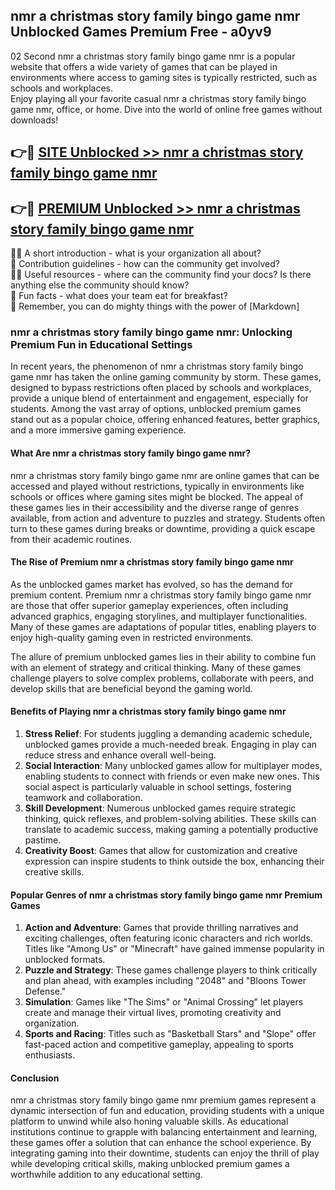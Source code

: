 ## nmr a christmas story family bingo game nmr Unblocked Games Premium Free - a0yv9

02 Second nmr a christmas story family bingo game nmr is a popular website that offers a wide variety of games that can be played in environments where access to gaming sites is typically restricted, such as schools and workplaces.  
Enjoy playing all your favorite casual nmr a christmas story family bingo game nmr, office, or home. Dive into the world of online free games without downloads!

## 👉🔴 [SITE Unblocked >> nmr a christmas story family bingo game nmr](http://freeplayer.one?title=nmr_a_christmas_story_family_bingo_game_nmr&ref=13D)

## 👉🔴 [PREMIUM Unblocked >> nmr a christmas story family bingo game nmr](http://freeplayer.one?title=nmr_a_christmas_story_family_bingo_game_nmr&ref=13D)

🙋‍♀️ A short introduction - what is your organization all about?  
🌈 Contribution guidelines - how can the community get involved?  
👩‍💻 Useful resources - where can the community find your docs? Is there anything else the community should know?  
🍿 Fun facts - what does your team eat for breakfast?  
🧙 Remember, you can do mighty things with the power of [Markdown]

### nmr a christmas story family bingo game nmr: Unlocking Premium Fun in Educational Settings

In recent years, the phenomenon of nmr a christmas story family bingo game nmr has taken the online gaming community by storm. These games, designed to bypass restrictions often placed by schools and workplaces, provide a unique blend of entertainment and engagement, especially for students. Among the vast array of options, unblocked premium games stand out as a popular choice, offering enhanced features, better graphics, and a more immersive gaming experience.

#### What Are nmr a christmas story family bingo game nmr?

nmr a christmas story family bingo game nmr are online games that can be accessed and played without restrictions, typically in environments like schools or offices where gaming sites might be blocked. The appeal of these games lies in their accessibility and the diverse range of genres available, from action and adventure to puzzles and strategy. Students often turn to these games during breaks or downtime, providing a quick escape from their academic routines.

#### The Rise of Premium nmr a christmas story family bingo game nmr

As the unblocked games market has evolved, so has the demand for premium content. Premium nmr a christmas story family bingo game nmr are those that offer superior gameplay experiences, often including advanced graphics, engaging storylines, and multiplayer functionalities. Many of these games are adaptations of popular titles, enabling players to enjoy high-quality gaming even in restricted environments.

The allure of premium unblocked games lies in their ability to combine fun with an element of strategy and critical thinking. Many of these games challenge players to solve complex problems, collaborate with peers, and develop skills that are beneficial beyond the gaming world.

#### Benefits of Playing nmr a christmas story family bingo game nmr

1.  **Stress Relief**: For students juggling a demanding academic schedule, unblocked games provide a much-needed break. Engaging in play can reduce stress and enhance overall well-being.
2.  **Social Interaction**: Many unblocked games allow for multiplayer modes, enabling students to connect with friends or even make new ones. This social aspect is particularly valuable in school settings, fostering teamwork and collaboration.
3.  **Skill Development**: Numerous unblocked games require strategic thinking, quick reflexes, and problem-solving abilities. These skills can translate to academic success, making gaming a potentially productive pastime.
4.  **Creativity Boost**: Games that allow for customization and creative expression can inspire students to think outside the box, enhancing their creative skills.

#### Popular Genres of nmr a christmas story family bingo game nmr Premium Games

1.  **Action and Adventure**: Games that provide thrilling narratives and exciting challenges, often featuring iconic characters and rich worlds. Titles like "Among Us" or "Minecraft" have gained immense popularity in unblocked formats.
2.  **Puzzle and Strategy**: These games challenge players to think critically and plan ahead, with examples including "2048" and "Bloons Tower Defense."
3.  **Simulation**: Games like "The Sims" or "Animal Crossing" let players create and manage their virtual lives, promoting creativity and organization.
4.  **Sports and Racing**: Titles such as "Basketball Stars" and "Slope" offer fast-paced action and competitive gameplay, appealing to sports enthusiasts.

#### Conclusion

nmr a christmas story family bingo game nmr premium games represent a dynamic intersection of fun and education, providing students with a unique platform to unwind while also honing valuable skills. As educational institutions continue to grapple with balancing entertainment and learning, these games offer a solution that can enhance the school experience. By integrating gaming into their downtime, students can enjoy the thrill of play while developing critical skills, making unblocked premium games a worthwhile addition to any educational setting.